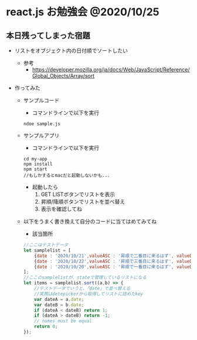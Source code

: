 #  react.js お勉強会 @2020/10/25

## 本日残ってしまった宿題
- リストをオブジェクト内の日付順でソートしたい
    - 参考
        - https://developer.mozilla.org/ja/docs/Web/JavaScript/Reference/Global_Objects/Array/sort
    
- 作ってみた
    - サンプルコード
        - コマンドラインで以下を実行
        ~~~
        ndoe sample.js
        ~~~

    - サンプルアプリ
        - コマンドラインで以下を実行
        ~~~
        cd my-app
        npm install
        npm start
        //もしかするとmacだと起動しないかも...
        ~~~

        - 起動したら
            1. GET LISTボタンでリストを表示
            1. 昇順/降順ボタンでリストを並べ替え
            1. 表示を確認してね


    - 以下をうまく書き換えて自分のコードに当てはめてみてね
        - 該当箇所
        ~~~javascript
        //ここはテストデータ
        let samplelist = [
            {date : '2020/10/21',valueASC : '昇順で二番目に来るはず', valueDSC : '降順で二番目に来るはず'},
            {date : '2020/10/22',valueASC : '昇順で三番目に来るはず', valueDSC : '降順で一番目に来るはず'},
            {date : '2020/10/20',valueASC : '昇順で一番目に来るはず', valueDSC : '降順で三番目に来るはず'},
        ];
        //ここのsamplelistが、stateで管理しているリストになる
        let items = samplelist.sort((a,b) => {
            //テストデータでいうと、「date」で並べ替える
            //実際はdetepickerから取得してリストに詰めたkey
            var dateA = a.date;
            var dateB = b.date;
            if (dateA < dateB) return 1;
            if (dateA > dateB) return -1;
            // names must be equal
            return 0;
        });
        ~~~